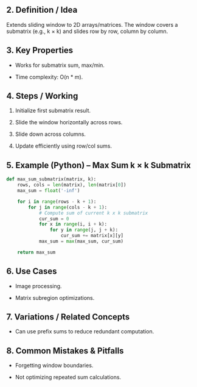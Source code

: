## 2. Definition / Idea

Extends sliding window to 2D arrays/matrices. The window covers a submatrix (e.g., k × k) and slides row by row, column by column.

## 3. Key Properties

- Works for submatrix sum, max/min.
    
- Time complexity: O(n * m).
    

## 4. Steps / Working

1. Initialize first submatrix result.
    
2. Slide the window horizontally across rows.
    
3. Slide down across columns.
    
4. Update efficiently using row/col sums.
    

## 5. Example (Python) – Max Sum k × k Submatrix

```python
def max_sum_submatrix(matrix, k):
    rows, cols = len(matrix), len(matrix[0])
    max_sum = float('-inf')

    for i in range(rows - k + 1):
        for j in range(cols - k + 1):
            # Compute sum of current k x k submatrix
            cur_sum = 0
            for x in range(i, i + k):
                for y in range(j, j + k):
                    cur_sum += matrix[x][y]
            max_sum = max(max_sum, cur_sum)

    return max_sum
```

## 6. Use Cases

- Image processing.
    
- Matrix subregion optimizations.
    

## 7. Variations / Related Concepts

- Can use prefix sums to reduce redundant computation.
    

## 8. Common Mistakes & Pitfalls

- Forgetting window boundaries.
    
- Not optimizing repeated sum calculations.
    